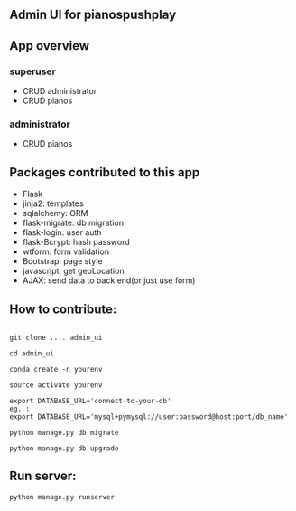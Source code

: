 ## Admin UI for pianospushplay

## App overview
### superuser
 - CRUD administrator
 - CRUD pianos
    
### administrator
 - CRUD pianos

## Packages contributed to this app
- Flask
- jinja2: templates 
- sqlalchemy: ORM
- flask-migrate: db migration
- flask-login: user auth
- flask-Bcrypt: hash password
- wtform: form validation
- Bootstrap: page style 
- javascript: get geoLocation
- AJAX: send data to back end(or just use form)


## How to contribute:
```

git clone .... admin_ui

cd admin_ui

conda create -n yourenv

source activate yourenv

export DATABASE_URL='connect-to-your-db'
eg. :
export DATABASE_URL='mysql+pymysql://user:password@host:port/db_name'

python manage.py db migrate

python manage.py db upgrade

```

## Run server:
`python manage.py runserver`

